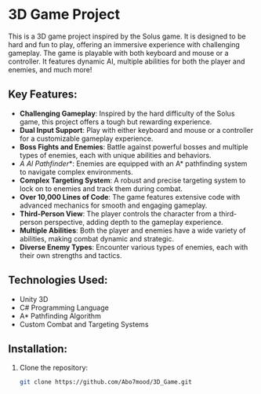 # 3D Game Project

This is a 3D game project inspired by the Solus game. It is designed to be hard and fun to play, offering an immersive experience with challenging gameplay. The game is playable with both keyboard and mouse or a controller. It features dynamic AI, multiple abilities for both the player and enemies, and much more!

## Key Features:

- **Challenging Gameplay**: Inspired by the hard difficulty of the Solus game, this project offers a tough but rewarding experience.
- **Dual Input Support**: Play with either keyboard and mouse or a controller for a customizable gameplay experience.
- **Boss Fights and Enemies**: Battle against powerful bosses and multiple types of enemies, each with unique abilities and behaviors.
- **A* AI Pathfinder**: Enemies are equipped with an A* pathfinding system to navigate complex environments.
- **Complex Targeting System**: A robust and precise targeting system to lock on to enemies and track them during combat.
- **Over 10,000 Lines of Code**: The game features extensive code with advanced mechanics for smooth and engaging gameplay.
- **Third-Person View**: The player controls the character from a third-person perspective, adding depth to the gameplay experience.
- **Multiple Abilities**: Both the player and enemies have a wide variety of abilities, making combat dynamic and strategic.
- **Diverse Enemy Types**: Encounter various types of enemies, each with their own strengths and tactics.

## Technologies Used:

- Unity 3D
- C# Programming Language
- A* Pathfinding Algorithm
- Custom Combat and Targeting Systems

## Installation:

1. Clone the repository:

   ```bash
   git clone https://github.com/Abo7mood/3D_Game.git
